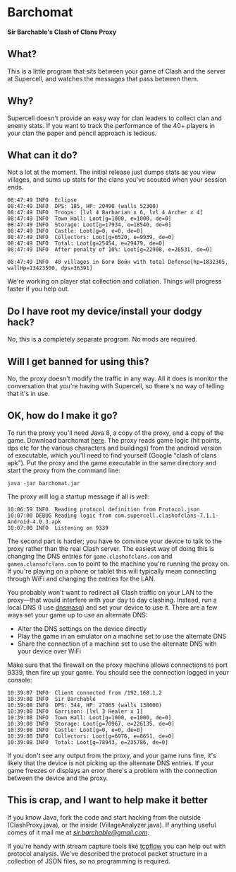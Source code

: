Barchomat
=========

**Sir Barchable's Clash of Clans Proxy**

## What?

This is a little program that sits between your game of Clash and the server at Supercell, and watches the messages
that pass between them.

## Why?

Supercell doesn't provide an easy way for clan leaders to collect clan and enemy stats. If you want to track the 
performance of the 40+ players in your clan the paper and pencil approach is tedious. 

## What can it do?

Not a lot at the moment. The initial release just dumps stats as you view villages, and sums up stats for the clans 
you've scouted when your session ends.

    08:47:49 INFO  Eclipse
    08:47:49 INFO  DPS: 185, HP: 20490 (walls 52300)
    08:47:49 INFO  Troops: [lvl 4 Barbarian x 6, lvl 4 Archer x 4]
    08:47:49 INFO  Town Hall: Loot[g=1000, e=1000, de=0]
    08:47:49 INFO  Storage: Loot[g=17934, e=18540, de=0]
    08:47:49 INFO  Castle: Loot[g=0, e=0, de=0]
    08:47:49 INFO  Collectors: Loot[g=6520, e=9939, de=0]
    08:47:49 INFO  Total: Loot[g=25454, e=29479, de=0]
    08:47:49 INFO  After penalty of 10%: Loot[g=22908, e=26531, de=0]
    
    08:47:49 INFO  40 villages in Боги Войн with total Defense[hp=1832305, wallHp=13423500, dps=36391]
    
We're working on player stat collection and collation. Things will progress faster if you help out.    

## Do I have root my device/install your dodgy hack?

No, this is a completely separate program. No mods are required.

## Will I get banned for using this?

No, the proxy doesn't modify the traffic in any way. All it does is monitor the conversation that you're having with 
Supercell, so there's no way of telling that it's in use.

## OK, how do I make it go?

To run the proxy you'll need Java 8, a copy of the proxy, and a copy of the game. Download barchomat 
[here](barchomat.jar). The proxy reads game logic (hit points, dps etc for the various characters and buildings) from 
the android version of executable, which you'll need to find yourself (Google "clash of clans apk"). Put the proxy and 
the game executable in the same directory and start the proxy from the command line:

    java -jar barchomat.jar
    
The proxy will log a startup message if all is well:
    
    10:06:59 INFO  Reading protocol definition from Protocol.json
    10:07:00 DEBUG Reading logic from com.supercell.clashofclans-7.1.1-Android-4.0.3.apk
    10:07:00 INFO  Listening on 9339  

The second part is harder; you have to convince your device to talk to the proxy rather than the real Clash server. 
The easiest way of doing this is changing the DNS entries for `game.clashofclans.com` and `gamea.clansofclans.com` 
to point to the machine you're running the proxy on. If you're playing on a phone or tablet this will typically mean 
connecting through WiFi and changing the entries for the LAN.  

You probably won't want to redirect all Clash traffic on your LAN to the proxy—that would interfere with your day to 
day clashing. Instead, run a local DNS (I use [dnsmasq][1]) and set your device to use it. There are a few ways set 
your game up to use an alternate DNS:

 - Alter the DNS settings on the device directly
 - Play the game in an emulator on a machine set to use the alternate DNS
 - Share the connection of a machine set to use the alternate DNS with your device over WiFi 

Make sure that the firewall on the proxy machine allows connections to port 9339, then fire up your game. You should
see the connection logged in your console:

    10:39:07 INFO  Client connected from /192.168.1.2
    10:39:08 INFO  Sir Barchable
    10:39:08 INFO  DPS: 344, HP: 27065 (walls 138000)
    10:39:08 INFO  Garrison: [lvl 3 Healer x 1]
    10:39:08 INFO  Town Hall: Loot[g=1000, e=1000, de=0]
    10:39:08 INFO  Storage: Loot[g=70967, e=226135, de=0]
    10:39:08 INFO  Castle: Loot[g=0, e=0, de=0]
    10:39:08 INFO  Collectors: Loot[g=6976, e=8651, de=0]
    10:39:08 INFO  Total: Loot[g=78943, e=235786, de=0]
    
If you don't see any output from the proxy, and your game runs fine, it's likely that the device is not picking up the 
alternate DNS entries. If your game freezes or displays an error there's a problem with the connection between the 
device and the proxy.  

## This is crap, and I want to help make it better
  
If you know Java, fork the code and start hacking from the outside (ClashProxy.java), or the inside 
(VillageAnalyzer.java). If anything useful comes of it mail me at *sir.barchable@gmail.com*. 

If you're handy with stream capture tools like [tcpflow][2] you can help out with protocol analysis.
We've described the protocol packet structure in a collection of JSON files, so no programming is required.
 
[1]: http://www.thekelleys.org.uk/dnsmasq/doc.html
[2]: https://github.com/simsong/tcpflow

